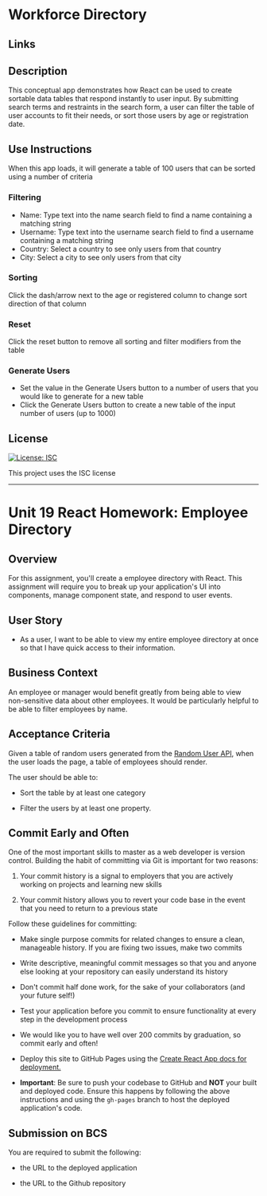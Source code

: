 # Workforce Directory

## Links


## Description
This conceptual app demonstrates how React can be used to create sortable data tables that respond instantly to user input. By submitting search terms and restraints in the search form, a user can filter the table of user accounts to fit their needs, or sort those users by age or registration date.

## Use Instructions
When this app loads, it will generate a table of 100 users that can be sorted using a number of criteria

### Filtering
- Name: Type text into the name search field to find a name containing a matching string
- Username: Type text into the username search field to find a username containing a matching string
- Country: Select a country to see only users from that country
- City: Select a city to see only users from that city

### Sorting
Click the dash/arrow next to the age or registered column to change sort direction of that column

### Reset
Click the reset button to remove all sorting and filter modifiers from the table

### Generate Users
- Set the value in the Generate Users button to a number of users that you would like to generate for a new table
- Click the Generate Users button to create a new table of the input number of users (up to 1000)

## License
[![License: ISC](https://img.shields.io/badge/License-ISC-blue.svg)](https://opensource.org/licenses/ISC)

This project uses the ISC license

---------------------------------------------

# Unit 19 React Homework: Employee Directory

## Overview

For this assignment, you'll create a employee directory with React. This assignment will require you to break up your application's UI into components, manage component state, and respond to user events.

## User Story

* As a user, I want to be able to view my entire employee directory at once so that I have quick access to their information.

## Business Context

An employee or manager would benefit greatly from being able to view non-sensitive data about other employees. It would be particularly helpful to be able to filter employees by name.

## Acceptance Criteria

Given a table of random users generated from the [Random User API](https://randomuser.me/), when the user loads the page, a table of employees should render. 

The user should be able to:

  * Sort the table by at least one category

  * Filter the users by at least one property.

## Commit Early and Often

One of the most important skills to master as a web developer is version control. Building the habit of committing via Git is important for two reasons:

1. Your commit history is a signal to employers that you are actively working on projects and learning new skills

2. Your commit history allows you to revert your code base in the event that you need to return to a previous state

Follow these guidelines for committing:

* Make single purpose commits for related changes to ensure a clean, manageable history. If you are fixing two issues, make two commits

* Write descriptive, meaningful commit messages so that you and anyone else looking at your repository can easily understand its history

* Don't commit half done work, for the sake of your collaborators (and your future self!)

* Test your application before you commit to ensure functionality at every step in the development process

* We would like you to have well over 200 commits by graduation, so commit early and often!

* Deploy this site to GitHub Pages using the [Create React App docs for deployment.](https://create-react-app.dev/docs/deployment/#github-pages)

* **Important**: Be sure to push your codebase to GitHub and **NOT** your built and deployed code. Ensure this happens by following the above instructions and using the `gh-pages` branch to host the deployed application's code.

## Submission on BCS

You are required to submit the following:

* the URL to the deployed application

* the URL to the Github repository

